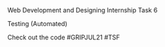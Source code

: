 Web Development and Designing Internship Task 6

Testing (Automated)

Check out the code #GRIPJUL21 #TSF

